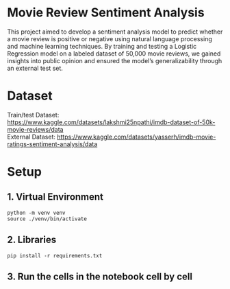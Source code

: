 # Movie Review Sentiment Analysis

This project aimed to develop a sentiment analysis model to predict whether a movie review is positive or negative using natural language processing and machine learning techniques. By training and testing a Logistic Regression model on a labeled dataset of 50,000 movie reviews, we gained insights into public opinion and ensured the model’s generalizability through an external test set.

# Dataset
Train/test Dataset: https://www.kaggle.com/datasets/lakshmi25npathi/imdb-dataset-of-50k-movie-reviews/data   
External Dataset: https://www.kaggle.com/datasets/yasserh/imdb-movie-ratings-sentiment-analysis/data
# Setup

## 1. Virtual Environment
```
python -m venv venv
source ./venv/bin/activate
```
## 2. Libraries
```
pip install -r requirements.txt
```

## 3. Run the cells in the notebook cell by cell
